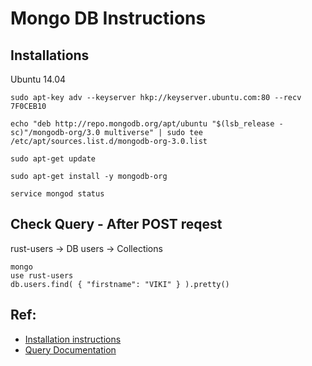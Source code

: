 # Mongo DB Instructions

## Installations 

Ubuntu 14.04

~~~~
sudo apt-key adv --keyserver hkp://keyserver.ubuntu.com:80 --recv 7F0CEB10

echo "deb http://repo.mongodb.org/apt/ubuntu "$(lsb_release -sc)"/mongodb-org/3.0 multiverse" | sudo tee /etc/apt/sources.list.d/mongodb-org-3.0.list

sudo apt-get update

sudo apt-get install -y mongodb-org

service mongod status
~~~~

## Check Query - After POST reqest

rust-users -> DB
users -> Collections

~~~~
mongo
use rust-users
db.users.find( { "firstname": "VIKI" } ).pretty()
~~~~

## Ref:

* [Installation instructions](https://www.digitalocean.com/community/tutorials/how-to-install-mongodb-on-ubuntu-14-04)
* [Query Documentation](https://docs.mongodb.com/getting-started/shell/query/)